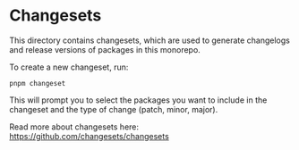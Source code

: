# Changesets

This directory contains changesets, which are used to generate changelogs and release versions of packages in this monorepo.

To create a new changeset, run:

```
pnpm changeset
```

This will prompt you to select the packages you want to include in the changeset and the type of change (patch, minor, major).

Read more about changesets here: https://github.com/changesets/changesets
